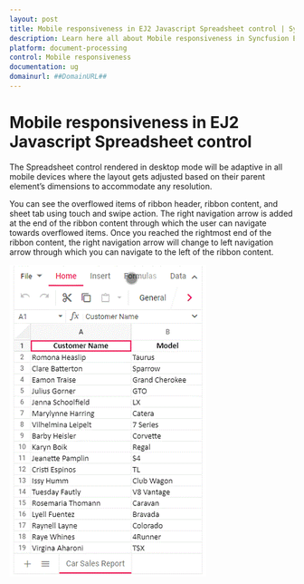 ```yaml
---
layout: post
title: Mobile responsiveness in EJ2 Javascript Spreadsheet control | Syncfusion
description: Learn here all about Mobile responsiveness in Syncfusion EJ2 Javascript Spreadsheet control of Syncfusion Essential JS 2 and more.
platform: document-processing
control: Mobile responsiveness 
documentation: ug
domainurl: ##DomainURL##
---
```


# Mobile responsiveness in EJ2 Javascript Spreadsheet control

The Spreadsheet control rendered in desktop mode will be adaptive in all mobile devices where the layout gets adjusted based on their parent element’s dimensions to accommodate any resolution.

You can see the overflowed items of ribbon header, ribbon content, and sheet tab using touch and swipe action. The right navigation arrow is added at the end of the ribbon content through which the user can navigate towards overflowed items. Once you reached the rightmost end of the ribbon content, the right navigation arrow will change to left navigation arrow through which you can navigate to the left of the ribbon content.

![Spreadsheet Adaptive Mode](./images/spreadsheet_adaptive_mode.gif)
